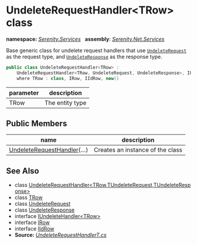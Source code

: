 # UndeleteRequestHandler&lt;TRow&gt; class
**namespace:** *[Serenity.Services](../README.md#serenity.services-namespace)*   **assembly**: *[Serenity.Net.Services](../README.md)*

Base generic class for undelete request handlers that use [`UndeleteRequest`](UndeleteRequest.md) as the request type, and [`UndeleteResponse`](UndeleteResponse.md) as the response type.

```csharp
public class UndeleteRequestHandler<TRow> : 
    UndeleteRequestHandler<TRow, UndeleteRequest, UndeleteResponse>, IUndeleteHandler<TRow>
    where TRow : class, IRow, IIdRow, new()
```

| parameter | description |
| --- | --- |
| TRow | The entity type |

## Public Members

| name | description |
| --- | --- |
| [UndeleteRequestHandler](UndeleteRequestHandler-1/UndeleteRequestHandler.md)(…) | Creates an instance of the class |

## See Also

* class [UndeleteRequestHandler&lt;TRow,TUndeleteRequest,TUndeleteResponse&gt;](UndeleteRequestHandler-3.md)
* class [TRow](../Serenity.Net.Services/UndeleteRequestHandler-1.TRow.md)
* class [UndeleteRequest](UndeleteRequest.md)
* class [UndeleteResponse](UndeleteResponse.md)
* interface [IUndeleteHandler&lt;TRow&gt;](IUndeleteHandler-1.md)
* interface [IRow](../Serenity.Net.Entity/../Serenity.Data/IRow.md)
* interface [IIdRow](../Serenity.Net.Entity/../Serenity.Data/IIdRow.md)
* **Source:** *[UndeleteRequestHandlerT.cs](https://github.com/serenity-is/Serenity/blob/master/src/Serenity.Net.Services/RequestHandlers/Undelete/UndeleteRequestHandlerT.cs)*